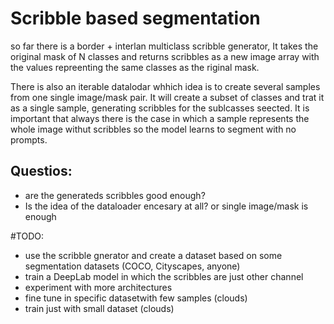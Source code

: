 # Scribble based segmentation

so far there is a border + interlan multiclass scribble generator, It takes the original mask of N classes and returns scribbles as a new image array with the values repreenting the same classes as the riginal mask.

There is also an iterable datalodar whhich idea is to create several samples from one single image/mask pair. It will create a subset of classes and trat it as a single sample, generating scribbles for the sublcasses seected. It is important that always there is the case in which a sample represents the whole image withut scribbles so the model learns to segment with no prompts.

## Questios:
  - are the generateds scribbles good enough?
  - Is the idea of the dataloader encesary at all? or single image/mask is enough



#TODO: 
  - use the scribble gnerator and create a dataset based on some segmentation datasets (COCO, Cityscapes, anyone)
  - train a DeepLab model in which the scribbles are just other channel
  - experiment with more architectures
  - fine tune in specific datasetwith few samples (clouds)
  - train just with small dataset (clouds) 
